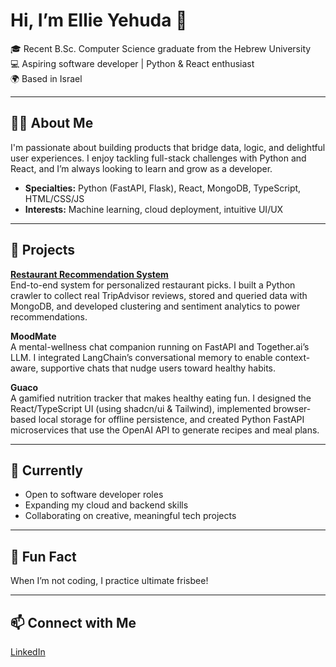 # Hi, I’m Ellie Yehuda 👋

🎓 Recent B.Sc. Computer Science graduate from the Hebrew University  
💻 Aspiring software developer | Python & React enthusiast  
🌍 Based in Israel

---

## 👩‍💻 About Me

I'm passionate about building products that bridge data, logic, and delightful user experiences. I enjoy tackling full-stack challenges with Python and React, and I’m always looking to learn and grow as a developer.

- **Specialties:** Python (FastAPI, Flask), React, MongoDB, TypeScript, HTML/CSS/JS  
- **Interests:** Machine learning, cloud deployment, intuitive UI/UX

---

## 🚀 Projects

**[Restaurant Recommendation System](https://github.com/ellie-yehuda/restaurant-recommendation-system)**  
End-to-end system for personalized restaurant picks. I built a Python crawler to collect real TripAdvisor reviews, stored and queried data with MongoDB, and developed clustering and sentiment analytics to power recommendations.

**MoodMate**  
A mental-wellness chat companion running on FastAPI and Together.ai’s LLM. I integrated LangChain’s conversational memory to enable context-aware, supportive chats that nudge users toward healthy habits. 

**Guaco**  
A gamified nutrition tracker that makes healthy eating fun. I designed the React/TypeScript UI (using shadcn/ui & Tailwind), implemented browser-based local storage for offline persistence, and created Python FastAPI microservices that use the OpenAI API to generate recipes and meal plans.

---

## 🌱 Currently

- Open to software developer roles
- Expanding my cloud and backend skills
- Collaborating on creative, meaningful tech projects

---

## 🥏 Fun Fact

When I’m not coding, I practice ultimate frisbee!

---

## 📫 Connect with Me

[LinkedIn](https://www.linkedin.com/in/ellie-yehuda)

<!--
**ellie-yehuda/ellie-yehuda** is a ✨ special ✨ repository because its `README.md` (this file) appears on your GitHub profile.
-->
